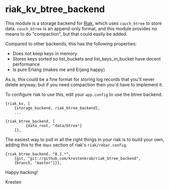 riak_kv_btree_backend
=====================

This module is a storage backend for [Riak](http://wiki.basho.com),
which uses `couch_btree` to store data.  `couch_btree` is an
append-only format, and this module provides no means to do
"compaction", but that could easily be added.

Compared to other backends, this has the following properties:

- Does not keep keys in memory
- Stores keys sorted so list_buckets and list_keys_in_bucket
  have decent performance
- Is pure Erlang (makes me and Erjang happy)

As is, this could be a fine format for storing log records that you'll
never delete anyway; but if you need compaction then you'd have to
implement it.

To configure riak to use this, edit your `app.config` to use the btree
backend.

    {riak_kv, [
        {storage_backend, riak_btree_backend},
        ...

    {riak_btree_backend, [
             {data_root, "data/btree"}
        ]},

The easiest way to pull in all the right things in your riak is to
build your own, adding this to the `deps` section of riak's
`riak/rebar.config`.

    {riak_btree_backend, "0.1.*",
        {git, "git://github.com/krestenkrab/riak_btree_backend",
        {branch, "master"}}},


Happy hacking!

Kresten